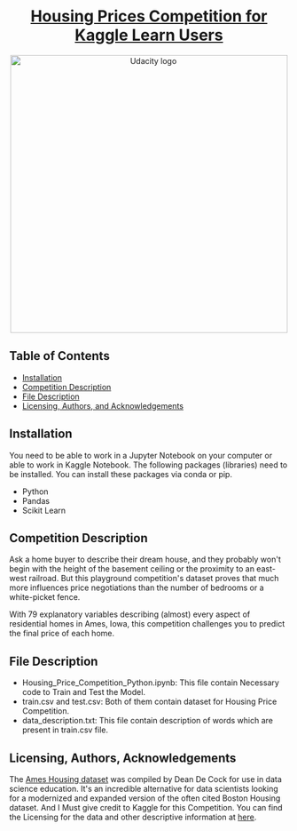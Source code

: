<h1 align="center"><a href="https://www.kaggle.com/c/home-data-for-ml-course/overview/description"> Housing Prices Competition for Kaggle Learn Users </a></h1>
<p align="center">
  <img src='https://storage.googleapis.com/kaggle-competitions/kaggle/5407/media/housesbanner.png' alt="Udacity logo" width = 500px>
</p>

## Table of Contents
- [Installation](#installation)
- [Competition Description](#cd)
- [File Description](#fd)
- [Licensing, Authors, and Acknowledgements](#licensing)

## Installation <a name="installation"></a>
You need to be able to work in a Jupyter Notebook on your computer or able to work in Kaggle Notebook. The following packages (libraries) need to be installed. You can install these packages via conda or pip.

- Python
- Pandas
- Scikit Learn

## Competition Description <a name="cd"></a>

Ask a home buyer to describe their dream house, and they probably won't begin with the height of the basement ceiling or the proximity to an east-west railroad. But this playground competition's dataset proves that much more influences price negotiations than the number of bedrooms or a white-picket fence.

With 79 explanatory variables describing (almost) every aspect of residential homes in Ames, Iowa, this competition challenges you to predict the final price of each home.

## File Description <a name="fd"></a>

- Housing_Price_Competition_Python.ipynb: This file contain Necessary code to Train and Test the Model.
- train.csv and test.csv: Both of them contain dataset for Housing Price Competition.
- data_description.txt: This file contain description of words which are present in train.csv file.

## Licensing, Authors, Acknowledgements<a name="licensing"></a>
The [Ames Housing dataset](http://www.amstat.org/publications/jse/v19n3/decock.pdf) was compiled by Dean De Cock for use in data science education. It's an incredible alternative for data scientists looking for a modernized and expanded version of the often cited Boston Housing dataset. And I Must give credit to Kaggle for this Competition. You can find the Licensing for the data and other descriptive information at [here](https://www.kaggle.com/c/home-data-for-ml-course/overview/description).

